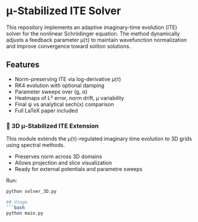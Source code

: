 # μ-Stabilized ITE Solver

This repository implements an adaptive imaginary-time evolution (ITE) solver for the nonlinear Schrödinger equation. The method dynamically adjusts a feedback parameter μ(τ) to maintain wavefunction normalization and improve convergence toward soliton solutions.

## Features
- Norm-preserving ITE via log-derivative μ(τ)
- RK4 evolution with optional damping
- Parameter sweeps over (g, α)
- Heatmaps of L² error, norm drift, μ variability
- Final ψ vs analytical sech(x) comparison
- Full LaTeX paper included

### 🧠 3D μ-Stabilized ITE Extension

This module extends the μ(τ)-regulated imaginary time evolution to 3D grids using spectral methods.

- Preserves norm across 3D domains
- Allows projection and slice visualization
- Ready for external potentials and parametre sweeps

Run:
```bash
python solver_3D.py

## Usage
```bash
python main.py
